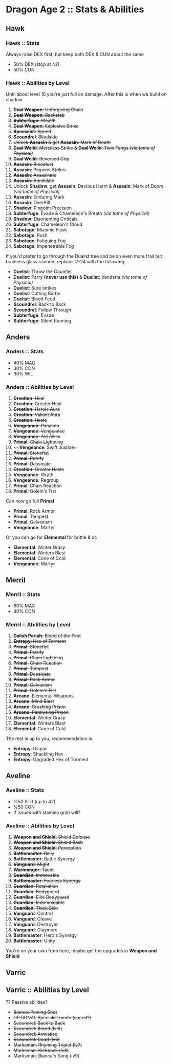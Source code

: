 # Dragon Age 2 :: Stats & Abilities

## Hawk

### Hawk :: Stats

Always raise DEX first, but keep both DEX & CUN about the same

- 50% DEX (stop at 42)
- 50% CUN

### Hawk :: Abilities by Level

Until about level 16 you're just full on damage. After this is when we build on shadow.

1. ~~**Dual Weapon**: Unforgiving Chain~~
1. ~~**Dual Weapon**: Backstab~~
1. ~~**Subterfuge**: Stealth~~
1. ~~**Dual Weapon**: Explosive Strike~~
1. ~~**Specialist**: Speed~~
1. ~~**Scoundrel**: Blindside~~
1. ~~Unlock **Assasin** & get **Assasin**: Mark of Death~~
1. ~~**Dual Weild**: Merciless Strike & **Dual Weild**: Twin Fangs *(via tome of Physical)*~~
1. ~~**Dual Weild**: Reversed Grip~~
1. ~~**Assasin**: Bloodlust~~
1. ~~**Assasin**: Pinpoint Strikes~~
1. ~~**Assasin**: Assasinate~~
1. ~~**Assasin**: Annihilate~~
1. Unlock **Shadow**, get **Assasin**: Devious Harm & **Assasin**: Mark of Doom *(via tome of Physical)*
1. **Assasin**: Enduring Mark
1. **Assasin**: OverKill
1. **Shadow**: Pinpoint Precision
1. **Subterfuge**: Evade & Chameleon's Breath *(via tome of Physical)*
1. **Shadow**: Disorienting Criticals
1. **Subterfuge**: Chameleon's Cloud
1. **Sabotage**: Miasmic Flask
1. **Sabotage**: Rush
1. **Sabotage**: Fatiguing Fog
1. **Sabotage**: Impenetrable Fog

If you'd prefer to go through the Duelist tree and be an even more frail but brainless glass cannon, replace 17-24 with the following:

- **Duelist**: Throw the Gauntlet
- **Duelist**: Parry **(never use this)** & **Duelist**: Vendetta *(via tome of Physical)*
- **Duelist**: Sure strikes
- **Duelist**: Cutting Barbs
- **Duelist**: Blood Feud
- **Scoundrel**: Back to Back
- **Scoundrel**: Follow Through
- **Subterfuge**: Evade
- **Subterfuge**: Silent Running

## Anders

### Anders :: Stats

- 40% MAG
- 30% CON
- 30% WIL

### Anders :: Abilities by Level

1. ~~**Creation**: Heal~~
1. ~~**Creation**: Greater Heal~~
1. ~~**Creation**: Heroic Aura~~
1. ~~**Creation**: Valiant Aura~~
1. ~~**Creation**: Haste~~
1. ~~**Vengeance**: Panacea~~
1. ~~**Vengeance**: Vengeance~~
1. ~~**Vengeance**: Aid Allies~~
1. ~~**Primal**: Chain Lightning~~
1. ~~**Vengeance**: Swift Justice~
1. ~~**Primal**: Stonefist~~
1. ~~**Primal**: Petrify~~
1. ~~**Primal**: Dessicate~~
1. ~~**Creation**: Greater Haste~~
1. **Vengeance**: Wrath
1. **Vengeance**: Regroup
1. **Primal**: Chain Reaction
1. **Primal**: Golem's Fist

Can now go full **Primal**

- **Primal**: Rock Armor
- **Primal**: Tempest
- **Primal**: Galvanism
- **Vengeance**: Martyr

Or you can go for **Elemental** for brittle & cc

- **Elemental**: Winter Grasp
- **Elemental**: Winters Blast
- **Elemental**: Cone of Cold
- **Vengeance**: Martyr

## Merril

### Merril :: Stats

- 60% MAG
- 40% CON

### Merril :: Abilities by Level

1. ~~**Dalish Pariah**: Blood of the First~~
1. ~~**Entropy**: Hex of Torment~~
1. ~~**Primal**: Stonefist~~
1. ~~**Primal**: Petrify~~
1. ~~**Primal**: Chain Lightning~~
1. ~~**Primal**: Chain Reaction~~
1. ~~**Primal**: Tempest~~
1. ~~**Primal**: Dessicate~~
1. ~~**Primal**: Rock Armor~~
1. ~~**Primal**: Galvanism~~
1. ~~**Primal**: Golem's Fist~~
1. ~~**Arcane**: Elemental Weapons~~
1. ~~**Arcane**: Mind Blast~~
1. ~~**Arcane**: Crushing Prison~~
1. ~~**Arcane**: Paralysing Prison~~
1. **Elemental**: Winter Grasp
1. **Elemental**: Winters Blast
1. **Elemental**: Cone of Cold

The rest is up to you, recommendation is:

- **Entropy**: Dispair
- **Entropy**: Shackling Hex
- **Entropy**: Upgraded Hex of Torment

## Aveline

### Aveline :: Stats

- %50 STR (up to 42)
- %50 CON
- If issues with stamina grab will?

### Aveline :: Abilities by Level

1. ~~**Weapon and Shield**: Shield Defense~~
1. ~~**Weapon and Shield**: Shield Bash~~
1. ~~**Weapon and Shield**: Perception~~
1. ~~**Battlemaster**: Rally~~
1. ~~**Battlemaster**: Battle Synergy~~
1. ~~**Vanguard**: Might~~
1. ~~**Warmonger**: Taunt~~
1. ~~**Guardian**: Immovable~~
1. ~~**Battlemaster**: Fearless Synergy~~
1. ~~**Guardian**: Retaliation~~
1. ~~**Guardian**: Bodyguard~~
1. ~~**Guardian**: Elite Bodyguard~~
1. ~~**Guardian**: Indomnidable~~
1. ~~**Guardian**: Thick Skin~~
1. **Vanguard**: Control
1. **Vanguard**: Cleave
1. **Vanguard**: Destroyer
1. **Vanguard**: Claymore
1. **Battlemaster**: Hero's Synergy
1. **Battlemaster**: Unity

You're on your own from here, maybe get the upgrades in **Weapon and Shield**

## Varric

## Varric :: Abilities by Level

?? Passive abilities?

- ~~Bianca: Pinning Shot~~
- ~~OPTIONAL Specialist mode (speed?)~~
- ~~Scoundrel: Back to Back~~
- ~~Scoundrel: Brand (lvl6)~~
- ~~Scoundrel: Armistice~~
- ~~Scoundrel: Goad (lv6)~~
- ~~Marksman: Rhyming Triplet (lv7)~~
- ~~Marksman: Kickback (lv8)~~
- ~~Marksman: Bianca's Song (lv9)~~
